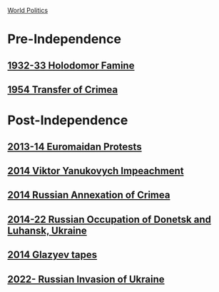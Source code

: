 [World Politics](../World%20Politics)
# Pre-Independence
## [1932-33 Holodomor Famine](../Russia/1917-91%20Soviet%20Period/1932-33%20Holodomor%20Famine)
## [1954 Transfer of Crimea](../Russia/1917-91%20Soviet%20Period/1954%20Transfer%20of%20Crimea)
# Post-Independence
## [2013-14 Euromaidan Protests](2013-14%20Euromaidan%20Protests)
## [2014 Viktor Yanukovych Impeachment](2014%20Viktor%20Yanukovych%20Impeachment)
## [2014 Russian Annexation of Crimea](../Russia/1991-%20Modern%20Russia/2014%20Russian%20Annexation%20of%20Crimea)
## [2014-22 Russian Occupation of Donetsk and Luhansk, Ukraine](../Russia/1991-%20Modern%20Russia/2014-22%20Russian%20Occupation%20of%20Donetsk%20and%20Luhansk,%20Ukraine)
## [2014 Glazyev tapes](../Russia/1991-%20Modern%20Russia/2014%20Glazyev%20tapes)
## [2022- Russian Invasion of Ukraine](../Russia/1991-%20Modern%20Russia/2022-%20Russian%20Invasion%20of%20Ukraine)